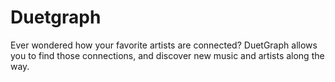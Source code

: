 # Duetgraph

Ever wondered how your favorite artists are connected? DuetGraph allows you to find those connections, and discover new music and artists along the way.